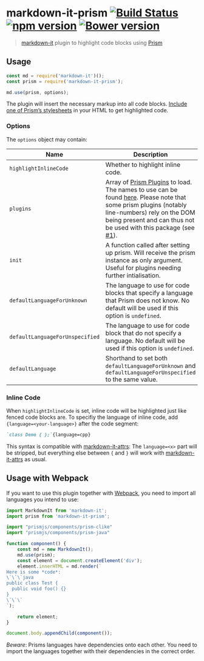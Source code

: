 # markdown-it-prism [![Build Status](https://travis-ci.org/jGleitz/markdown-it-prism.svg?branch=master)](https://travis-ci.org/jGleitz/markdown-it-prism) [![npm version](https://badge.fury.io/js/markdown-it-prism.svg)](https://badge.fury.io/js/markdown-it-prism) [![Bower version](https://badge.fury.io/bo/markdown-it-prism.svg)](https://badge.fury.io/bo/markdown-it-prism)

> [markdown-it](https://github.com/markdown-it/markdown-it) plugin to highlight code blocks using [Prism](http://prismjs.com/)

## Usage

```js
const md = require('markdown-it')();
const prism = require('markdown-it-prism');

md.use(prism, options);
```

The plugin will insert the necessary markup into all code blocks. [Include one of Prism’s stylesheets](http://prismjs.com/#basic-usage) in
your HTML to get highlighted code.

### Options

The `options` object may contain:

| Name                            | Description                                                                                                                                                                                                                                                                                                                                                       | Default     |
|---------------------------------|-------------------------------------------------------------------------------------------------------------------------------------------------------------------------------------------------------------------------------------------------------------------------------------------------------------------------------------------------------------------|-------------|
| `highlightInlineCode`           | Whether to highlight inline code.                                                                                                                                                                                                                                                                                                                                 | `false`     |
| `plugins`                       | Array of [Prism Plugins](http://prismjs.com/#plugins) to load. The names to use can be found [here](https://github.com/PrismJS/prism/tree/master/plugins). Please note that some prism plugins (notably line-numbers) rely on the DOM being present and can thus not be used with this package (see [#1](https://github.com/jGleitz/markdown-it-prism/issues/1)). | `[]`        |
| `init`                          | A function called after setting up prism. Will receive the prism instance as only argument. Useful for plugins needing further intialisation.                                                                                                                                                                                                                     | `() => {}`  |
| `defaultLanguageForUnknown`     | The language to use for code blocks that specify a language that Prism does not know. No default will be used if this option is `undefined`.                                                                                                                                                                                                                      | `undefined` |
| `defaultLanguageForUnspecified` | The language to use for code block that do not specify a language. No default will be used if this option is `undefined`.                                                                                                                                                                                                                                         | `undefined` |
| `defaultLanguage`               | Shorthand to set both `defaultLanguageForUnknown` and `defaultLanguageForUnspecified` to the same value.                                                                                                                                                                                                                                                          | `undefined` |

### Inline Code

When `highlightInlineCode` is set, inline code will be highlighted just like fenced code blocks are.
To specifiy the language of inline code, add `{language=<your-language>}` after the code segment:

```markdown
`class Demo { };`{language=cpp}
```

This syntax is compatible with [markdown-it-attrs](https://github.com/arve0/markdown-it-attrs):
The `language=<x>` part will be stripped, but everything else between `{` and `}` will work
with [markdown-it-attrs](https://github.com/arve0/markdown-it-attrs) as usual.

## Usage with Webpack

If you want to use this plugin together with [Webpack](https://webpack.js.org/), you need to import all languages you intend to use:

```javascript
import MarkdownIt from 'markdown-it';
import prism from 'markdown-it-prism';

import "prismjs/components/prism-clike"
import "prismjs/components/prism-java"

function component() {
	const md = new MarkdownIt();
	md.use(prism);
	const element = document.createElement('div');
	element.innerHTML = md.render(`
Here is some *code*:
\`\`\`java
public class Test {
  public void foo() {}
}
\`\`\`
`);

	return element;
}

document.body.appendChild(component());
```

*Beware*: Prisms languages have dependencies onto each other. You need to import the languages together with their dependencies in the
correct order.
